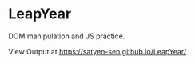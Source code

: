 # LeapYear

DOM manipulation and JS practice.

View Output at https://satyen-sen.github.io/LeapYear/

